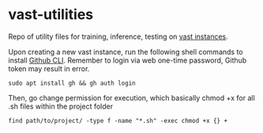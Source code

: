 # vast-utilities
Repo of utility files for training, inference, testing on [vast instances](https://vast.ai/).

Upon creating a new vast instance, run the following shell commands to install [Github CLI](https://cli.github.com/).
Remember to login via web one-time password, Github token may result in error.
```shell
sudo apt install gh && gh auth login
```

Then, go change permission for execution, which basically chmod +x for all .sh files within the project folder
```shell
find path/to/project/ -type f -name "*.sh" -exec chmod +x {} +
```

